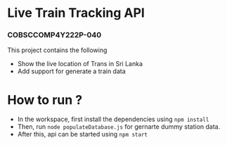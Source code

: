 # Live Train Tracking API
### COBSCCOMP4Y222P-040


This project contains the following
- Show the live location of Trans in Sri Lanka
- Add support for generate a train data



# How to run ?

- In the workspace, first install the dependencies using `npm install`
- Then, run `node populateDatabase.js` for gernarte dummy station data.
- After this, api can be started using `npm start`